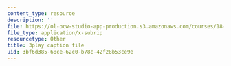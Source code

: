 ```yaml
---
content_type: resource
description: ''
file: https://ol-ocw-studio-app-production.s3.amazonaws.com/courses/18-03sc-differential-equations-fall-2011/3bf6d38568ce62c0b78c42f28b53ce9e_EQJBp6Ym-6A.srt
file_type: application/x-subrip
resourcetype: Other
title: 3play caption file
uid: 3bf6d385-68ce-62c0-b78c-42f28b53ce9e
---
```

